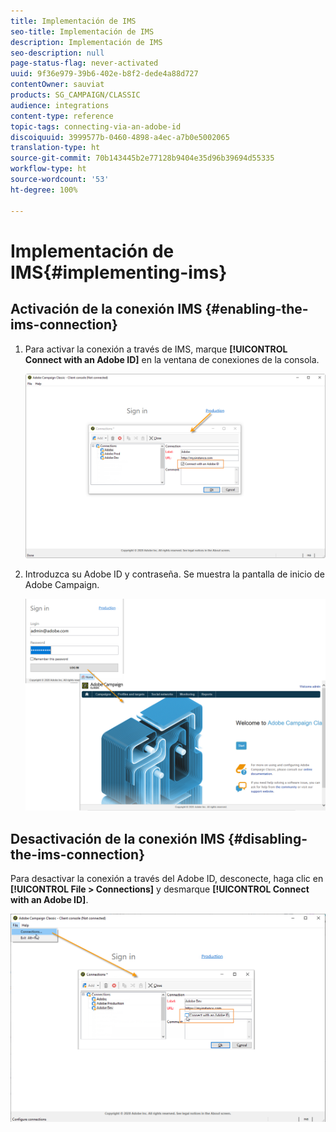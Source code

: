 ```yaml
---
title: Implementación de IMS
seo-title: Implementación de IMS
description: Implementación de IMS
seo-description: null
page-status-flag: never-activated
uuid: 9f36e979-39b6-402e-b8f2-dede4a88d727
contentOwner: sauviat
products: SG_CAMPAIGN/CLASSIC
audience: integrations
content-type: reference
topic-tags: connecting-via-an-adobe-id
discoiquuid: 3999577b-0460-4898-a4ec-a7b0e5002065
translation-type: ht
source-git-commit: 70b143445b2e77128b9404e35d96b39694d55335
workflow-type: ht
source-wordcount: '53'
ht-degree: 100%

---
```



# Implementación de IMS{#implementing-ims}

## Activación de la conexión IMS {#enabling-the-ims-connection}

1. Para activar la conexión a través de IMS, marque **[!UICONTROL Connect with an Adobe ID]** en la ventana de conexiones de la consola.

   ![](assets/ims_1.png)

1. Introduzca su Adobe ID y contraseña. Se muestra la pantalla de inicio de Adobe Campaign.

   ![](assets/ims_2.png)

## Desactivación de la conexión IMS {#disabling-the-ims-connection}

Para desactivar la conexión a través del Adobe ID, desconecte, haga clic en **[!UICONTROL File > Connections]** y desmarque **[!UICONTROL Connect with an Adobe ID]**.

![](assets/ims_4.png)

